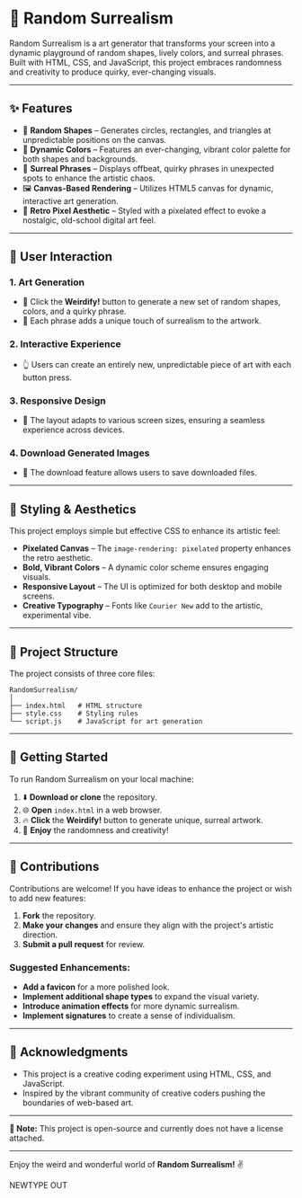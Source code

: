 # 🎨 Random Surrealism

Random Surrealism is a art generator that transforms your screen into a dynamic playground of random shapes, lively colors, and surreal phrases. Built with HTML, CSS, and JavaScript, this project embraces randomness and creativity to produce quirky, ever-changing visuals.

---

## ✨ Features

- 🎲 **Random Shapes** – Generates circles, rectangles, and triangles at unpredictable positions on the canvas.
- 🌈 **Dynamic Colors** – Features an ever-changing, vibrant color palette for both shapes and backgrounds.
- 💬 **Surreal Phrases** – Displays offbeat, quirky phrases in unexpected spots to enhance the artistic chaos.
- 🖼️ **Canvas-Based Rendering** – Utilizes HTML5 canvas for dynamic, interactive art generation.
- 🎨 **Retro Pixel Aesthetic** – Styled with a pixelated effect to evoke a nostalgic, old-school digital art feel.

---

## 📝 User Interaction

### 1. **Art Generation**
   - 🎨 Click the **Weirdify!** button to generate a new set of random shapes, colors, and a quirky phrase.
   - 💬 Each phrase adds a unique touch of surrealism to the artwork.

### 2. **Interactive Experience**
   - 👆 Users can create an entirely new, unpredictable piece of art with each button press.

### 3. **Responsive Design**
   - 🔄 The layout adapts to various screen sizes, ensuring a seamless experience across devices.

### 4. **Download Generated Images**
   - 🔄 The download feature allows users to save downloaded files.


---

## 🎨 Styling & Aesthetics

This project employs simple but effective CSS  to enhance its artistic feel:

- **Pixelated Canvas** – The `image-rendering: pixelated` property enhances the retro aesthetic.
- **Bold, Vibrant Colors** – A dynamic color scheme ensures engaging visuals.
- **Responsive Layout** – The UI is optimized for both desktop and mobile screens.
- **Creative Typography** – Fonts like `Courier New` add to the artistic, experimental vibe.

---

## 📂 Project Structure

The project consists of three core files:

```
RandomSurrealism/
│
├── index.html   # HTML structure
├── style.css    # Styling rules
└── script.js    # JavaScript for art generation
```

---

## 🚀 Getting Started

To run Random Surrealism on your local machine:

1. ⬇️ **Download or clone** the repository.
2. 🌐 **Open** `index.html` in a web browser.
3. 🔥 **Click** the **Weirdify!** button to generate unique, surreal artwork.
4. 🎨 **Enjoy** the randomness and creativity!

---

## 🤝 Contributions

Contributions are welcome! If you have ideas to enhance the project or wish to add new features:

1. **Fork** the repository.
2. **Make your changes** and ensure they align with the project's artistic direction.
3. **Submit a pull request** for review.

### Suggested Enhancements:
- **Add a favicon** for a more polished look.
- **Implement additional shape types** to expand the visual variety.
- **Introduce animation effects** for more dynamic surrealism.
- **Implement signatures** to create a sense of individualism.
---

## 🙌 Acknowledgments

- This project is a creative coding experiment using HTML, CSS, and JavaScript.
- Inspired by the vibrant community of creative coders pushing the boundaries of web-based art.

---

**📝 Note:** This project is open-source and currently does not have a license attached.

---

Enjoy the weird and wonderful world of **Random Surrealism!** ✌️

NEWTYPE OUT
